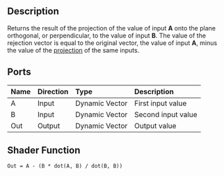 ## Description

Returns the result of the projection of the value of input **A** onto the plane orthogonal, or perpendicular, to the value of input **B**. The value of the rejection vector is equal to the original vector, the value of input **A**, minus the value of the [projection](Projection-Node.md) of the same inputs.

## Ports

| Name        | Direction           | Type  | Description |
|:------------ |:-------------|:-----|:---|
| A      | Input | Dynamic Vector | First input value |
| B      | Input | Dynamic Vector | Second input value |
| Out | Output      |   Dynamic Vector | Output value |

## Shader Function

`Out = A - (B * dot(A, B) / dot(B, B))`